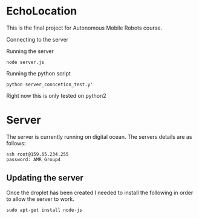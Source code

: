 # EchoLocation
This is the final project for Autonomous Mobile Robots course.

Connecting to the server



Running the server
```
node server.js
```

Running the python script
```
python server_conncetion_test.y'
```

Right now this is only tested on python2



# Server

The server is currently running on digital ocean. The servers details are as follows:
```
ssh root@159.65.234.255
password: AMR_Group4
```

## Updating the server

Once the droplet has been created I needed to install the following in order to allow the server to work.
```
sudo apt-get install node-js
```